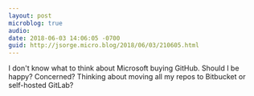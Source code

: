```yaml
---
layout: post
microblog: true
audio: 
date: 2018-06-03 14:06:05 -0700
guid: http://jsorge.micro.blog/2018/06/03/210605.html
---
```

I don't know what to think about Microsoft buying GitHub. Should I be happy? Concerned? Thinking about moving all my repos to Bitbucket or self-hosted GitLab?
